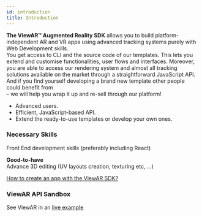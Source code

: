 ```yaml
---
id: introduction
title: Introduction
---
```


**The ViewAR™ Augmented Reality SDK** allows you to build platform-independent AR and VR apps using advanced tracking systems purely with Web Development skills.  
You get access to CLI and the source code of our templates. This lets you extend and customise functionalities, user flows and interfaces. Moreover, you are able to access our rendering system and almost all tracking solutions available on the market through a straightforward JavaScript API.  
And if you find yourself developing a brand new template other people could benefit from  
– we will help you wrap it up and re-sell through our platform!

- Advanced users.
- Efficient, JavaScript-based API.
- Extend the ready-to-use templates or develop your own ones.

### Necessary Skills

Front End development skills (preferably including React)

**Good-to-have**  
Advance 3D editing (UV layouts creation, texturing etc, ...)

[How to create an app with the ViewAR SDK?](https://www.viewar.com/sdk-augmented-reality-developers-resellers-agencies/)

### ViewAR API Sandbox

See ViewAR in an [live example](https://webversion.viewar.com/com.viewar.sandbox/100/)
